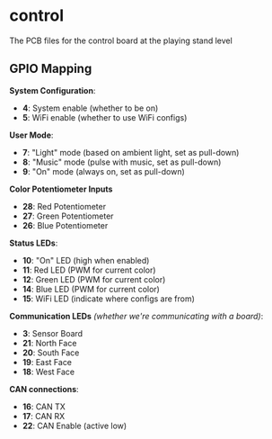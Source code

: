 # control

The PCB files for the control board at the playing stand level

## GPIO Mapping

**System Configuration**:
 - **4**: System enable (whether to be on)
 - **5**: WiFi enable (whether to use WiFi configs)

**User Mode**:
 - **7**: "Light" mode (based on ambient light, set as pull-down)
 - **8**: "Music" mode (pulse with music, set as pull-down)
 - **9**: "On" mode (always on, set as pull-down)

**Color Potentiometer Inputs**
 - **28**: Red Potentiometer
 - **27**: Green Potentiometer
 - **26**: Blue Potentiometer

**Status LEDs**:
 - **10**: "On" LED (high when enabled)
 - **11**: Red LED (PWM for current color)
 - **12**: Green LED (PWM for current color)
 - **14**: Blue LED (PWM for current color)
 - **15**: WiFi LED (indicate where configs are from)

**Communication LEDs** *(whether we're communicating with a board)*:
 - **3**: Sensor Board
 - **21**: North Face
 - **20**: South Face
 - **19**: East Face
 - **18**: West Face

**CAN connections**:
 - **16**: CAN TX
 - **17**: CAN RX
 - **22**: CAN Enable (active low)